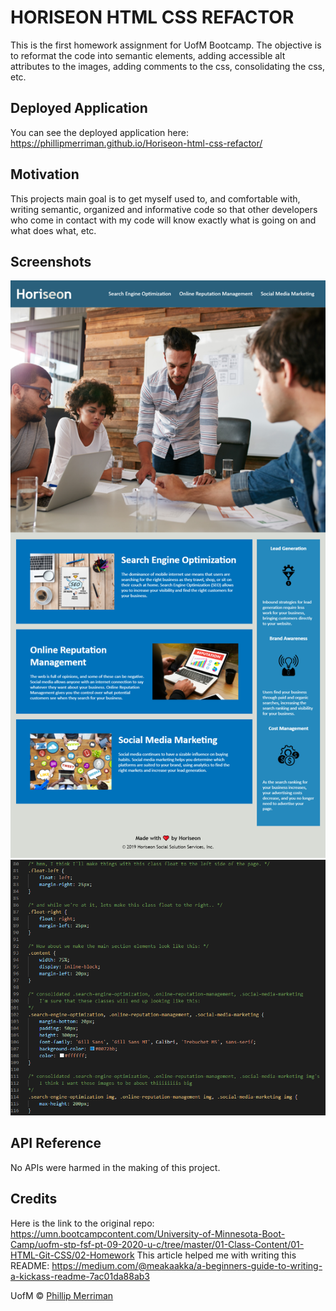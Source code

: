 # HORISEON HTML CSS REFACTOR
This is the first homework assignment for UofM Bootcamp. The objective is to reformat the code into semantic elements, adding accessible alt attributes to the images, adding comments to the css, consolidating the css, etc.

## Deployed Application
You can see the deployed application here: https://phillipmerriman.github.io/Horiseon-html-css-refactor/

## Motivation
This projects main goal is to get myself used to, and comfortable with, writing semantic, organized and informative code so that other developers who come in contact with my code will know exactly what is going on and what does what, etc.
 
## Screenshots
![image of deployed app](/images/phillipmerriman.github.io_homework-1_.png)
![example of some comments and consolidation](/images/hw1-css-screenshot.PNG)

## API Reference
No APIs were harmed in the making of this project.

## Credits 
Here is the link to the original repo: https://umn.bootcampcontent.com/University-of-Minnesota-Boot-Camp/uofm-stp-fsf-pt-09-2020-u-c/tree/master/01-Class-Content/01-HTML-Git-CSS/02-Homework
This article helped me with writing this README: https://medium.com/@meakaakka/a-beginners-guide-to-writing-a-kickass-readme-7ac01da88ab3

UofM © [Phillip Merriman]()